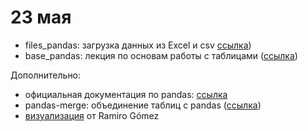 # 23 мая

* files_pandas: загрузка данных из Excel и csv [ссылка](https://github.com/allatambov/py-dat19-ap/blob/master/23-05/files_pandas.ipynb))
* base_pandas: лекция по основам работы с таблицами ([ссылка](https://github.com/allatambov/py-dat19-ap/blob/master/23-05/base_pandas.ipynb))

Дополнительно:

* официальная документация по pandas: [ссылка](https://pandas.pydata.org/pandas-docs/stable/)
* pandas-merge: объединение таблиц с pandas ([ссылка](http://nbviewer.jupyter.org/github/allatambov/PyProg-2018/blob/master/add/pandas-merge.ipynb))
* [визуализация](http://nbviewer.jupyter.org/github/yaph/ipython-notebooks/blob/master/movie-body-counts.ipynb) от Ramiro Gómez